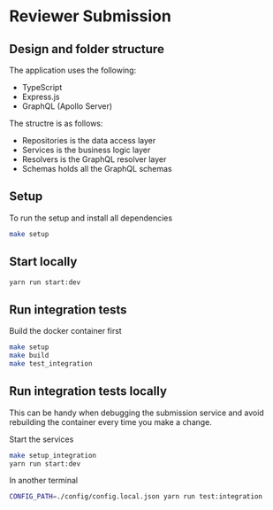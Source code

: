 # Reviewer Submission

## Design and folder structure

The application uses the following:
  * TypeScript
  * Express.js
  * GraphQL (Apollo Server)

The structre is as follows:
* Repositories is the data access layer
* Services is the business logic layer
* Resolvers is the GraphQL resolver layer
* Schemas holds all the GraphQL schemas

## Setup

To run the setup and install all dependencies
```sh
make setup
```

## Start locally

```sh
yarn run start:dev
```

## Run integration tests

Build the docker container first
```sh
make setup
make build
make test_integration
```

## Run integration tests locally

This can be handy when debugging the submission service and avoid rebuilding the container every
time you make a change.

Start the services
```sh
make setup_integration
yarn run start:dev
```

In another terminal

```sh
CONFIG_PATH=./config/config.local.json yarn run test:integration
```
